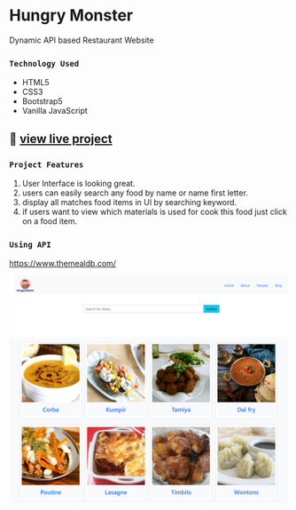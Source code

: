 # Hungry Monster
Dynamic API based Restaurant Website

### `Technology Used`
- HTML5
- CSS3
- Bootstrap5
- Vanilla JavaScript

## :link: [view live project](https://samiul-sheikh.github.io/hungry-monstrar-api/)

### `Project Features`
1. User Interface is looking great.
2. users can easily search any food by name or name first letter.
3. display all matches food items in UI by searching keyword.
4. if users want to view which materials is used for cook this food just click on a food item.

### `Using API`
https://www.themealdb.com/

<img src="images/homepage.png">
